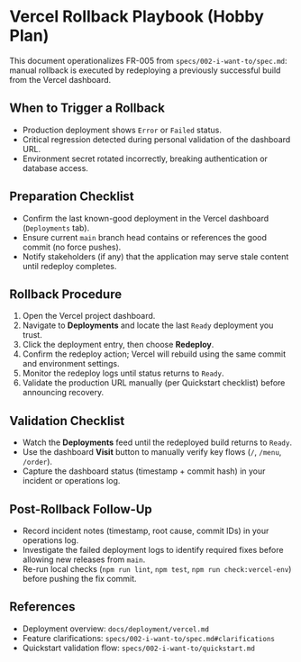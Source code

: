 # Vercel Rollback Playbook (Hobby Plan)

This document operationalizes FR-005 from `specs/002-i-want-to/spec.md`: manual rollback is executed by redeploying a previously successful build from the Vercel dashboard.

## When to Trigger a Rollback
- Production deployment shows `Error` or `Failed` status.
- Critical regression detected during personal validation of the dashboard URL.
- Environment secret rotated incorrectly, breaking authentication or database access.

## Preparation Checklist
- Confirm the last known-good deployment in the Vercel dashboard (`Deployments` tab).
- Ensure current `main` branch head contains or references the good commit (no force pushes).
- Notify stakeholders (if any) that the application may serve stale content until redeploy completes.

## Rollback Procedure
1. Open the Vercel project dashboard.
2. Navigate to **Deployments** and locate the last `Ready` deployment you trust.
3. Click the deployment entry, then choose **Redeploy**.
4. Confirm the redeploy action; Vercel will rebuild using the same commit and environment settings.
5. Monitor the redeploy logs until status returns to `Ready`.
6. Validate the production URL manually (per Quickstart checklist) before announcing recovery.

## Validation Checklist
- Watch the **Deployments** feed until the redeployed build returns to `Ready`.
- Use the dashboard **Visit** button to manually verify key flows (`/`, `/menu`, `/order`).
- Capture the dashboard status (timestamp + commit hash) in your incident or operations log.

## Post-Rollback Follow-Up
- Record incident notes (timestamp, root cause, commit IDs) in your operations log.
- Investigate the failed deployment logs to identify required fixes before allowing new releases from `main`.
- Re-run local checks (`npm run lint`, `npm test`, `npm run check:vercel-env`) before pushing the fix commit.

## References
- Deployment overview: `docs/deployment/vercel.md`
- Feature clarifications: `specs/002-i-want-to/spec.md#clarifications`
- Quickstart validation flow: `specs/002-i-want-to/quickstart.md`